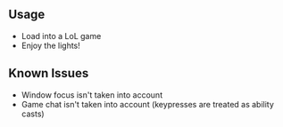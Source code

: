 
## Usage
- Load into a LoL game
- Enjoy the lights!

## Known Issues
- Window focus isn't taken into account
- Game chat isn't taken into account (keypresses are treated as ability casts)
